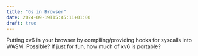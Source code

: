 ```yaml
---
title: "Os in Browser"
date: 2024-09-19T15:45:11+01:00
draft: true
---
```


Putting xv6 in your browser by compiling/providing hooks for syscalls into WASM. 
Possible? If just for fun, how much of xv6 is portable?
